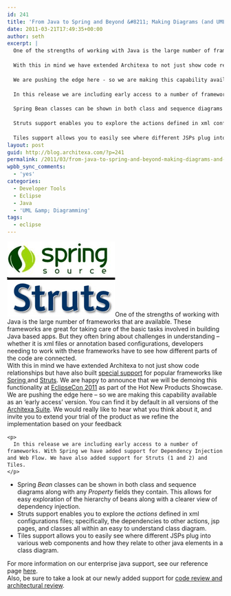 ```yaml
---
id: 241
title: 'From Java to Spring and Beyond &#8211; Making Diagrams (and UML) work for developers'
date: 2011-03-21T17:49:35+00:00
author: seth
excerpt: |
  One of the strengths of working with Java is the large number of frameworks that are available. These frameworks are great for taking care of the basic tasks involved in building Java based apps. But they often bring about challenges in understanding - whether it is xml files or annotation based configurations, developers needing to work with these frameworks have to see how different parts of the code are connected.
  
  With this in mind we have extended Architexa to not just show code relationships but have also built special support for popular frameworks like Spring and Struts. We are happy to announce that we will be demoing this functionality at EclipseCon 2011 as part of the Hot New Products Showcase.
  
  We are pushing the edge here - so we are making this capability available as an 'early access' version. You can find it by default in all versions of the Architexa Suite. We would really like to hear what you think about it, and invite you to extend your trial of the product as we refine the implementation based on your feedback
  
  In this release we are including early access to a number of frameworks. With Spring we have added support for Dependency Injection and Web Flow. We have also added support for Struts (1 and 2) and Tiles.
  
  Spring Bean classes can be shown in both class and sequence diagrams along with any Property fields they contain. This allows for easy exploration of the hierarchy of beans along with a clearer view of dependency injection.
  
  Struts support enables you to explore the actions defined in xml configurations files; specifically, the dependencies to other actions, jsp pages, and classes all within an easy to understand class diagram.
  
  Tiles support allows you to easily see where different JSPs plug into various web components and how they relate to other java elements in a class diagram.
layout: post
guid: http://blog.architexa.com/?p=241
permalink: /2011/03/from-java-to-spring-and-beyond-making-diagrams-and-uml-work-for-developers/
wpbb_sync_comments:
  - 'yes'
categories:
  - Developer Tools
  - Eclipse
  - Java
  - 'UML &amp; Diagramming'
tags:
  - eclipse
---
```

<!--S-ButtonZ 1.1.5 Start-->

<div style="float: left; width: 42px; padding-right: 10px; margin: 0 -52px 0 0; position: relative; left: -62px; top: 8px">
</div>

<!--S-ButtonZ 1.1.5 End-->

<div>
  <div>
    <a href="/assets/uploads/2011/03/spring-struts.png"><img class="alignright" title="spring-struts" src="/assets/uploads/2011/03/spring-struts.png" alt="" width="251" height="175" /></a>One of the strengths of working with Java is the large number of frameworks that are available. These frameworks are great for taking care of the basic tasks involved in building Java based apps. But they often bring about challenges in understanding &#8211; whether it is xml files or annotation based configurations, developers needing to work with these frameworks have to see how different parts of the code are connected.
  </div>
  
  <div>
    With this in mind we have extended Architexa to not just show code relationships but have also built <a href="http://www.architexa.com/user-guide/JavaExtensions" target="_blank">special support</a> for popular frameworks like <a href="http://www.springsource.org/">Spring </a>and <a href="http://struts.apache.org/">Struts</a>. We are happy to announce that we will be demoing this functionality at <a href="http://www.eclipsecon.org" target="_blank">EclipseCon 2011</a> as part of the Hot New Products Showcase.
  </div>
  
  <div>
    We are pushing the edge here &#8211; so we are making this capability available as an &#8216;early access&#8217; version. You can find it by default in all versions of the<a href="http://www.architexa.com/start/index"> Architexa Suite</a>. We would really like to hear what you think about it, and invite you to extend your trial of the product as we refine the implementation based on your feedback
  </div>
  
  <div>
    <p>
      <!--more-->
    </p>
    
    <p>
      In this release we are including early access to a number of frameworks. With Spring we have added support for Dependency Injection and Web Flow. We have also added support for Struts (1 and 2) and Tiles.
    </p>
  </div>
  
  <div>
    <ul>
      <li>
        Spring <em>Bean</em> classes can be shown in both class and sequence diagrams along with any <em>Property </em>fields they contain. This allows for easy exploration of the hierarchy of beans along with a clearer view of dependency injection.
      </li>
      <li>
        Struts support enables you to explore the <em>actions</em> defined in xml configurations files; specifically, the dependencies to other actions, jsp pages, and classes all within an easy to understand class diagram.
      </li>
      <li>
        Tiles support allows you to easily see where different JSPs plug into various web components and how they relate to other java elements in a class diagram.
      </li>
    </ul>
  </div>
</div>

<div>
  For more information on our enterprise java support, see our reference page <a href="http://www.architexa.com/user-guide/JavaExtensions" target="_blank">here</a>.
</div>

<div>
  Also, be sure to take a look at our newly added support for <a href="http://wp.me/pOHlD-3Q">code review and architectural review</a>.
</div>

&nbsp;

<div style="clear:both;">
  &nbsp;
</div>